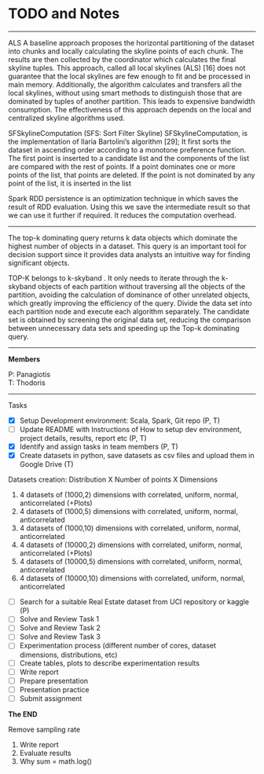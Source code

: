 # TODO and Notes


---

ALS
A baseline approach proposes the horizontal partitioning of the dataset into chunks
and locally calculating the skyline points of each chunk. The results are then collected by
the coordinator which calculates the final skyline tuples. This approach, called all local
skylines (ALS) [16] does not guarantee that the local skylines are few enough to fit and
be processed in main memory. Additionally, the algorithm calculates and transfers all the
local skylines, without using smart methods to distinguish those that are dominated by
tuples of another partition. This leads to expensive bandwidth consumption. The effectiveness of this approach depends on the local and centralized skyline algorithms used.

SFSkylineComputation (SFS: Sort Filter Skyline)
SFSkylineComputation, is the implementation of Ilaria Bartolini’s algorithm [29];
It first sorts the dataset in ascending order according to a monotone preference function.
The first point is inserted to a candidate list
and the components of the list are compared with the rest of points. If a point dominates
one or more points of the list, that points are deleted. If the point is not dominated by any
point of the list, it is inserted in the list

Spark RDD persistence is an optimization technique in which saves the result of RDD evaluation. Using this we save the intermediate result so that we can use it further if required. It reduces the computation overhead.

---

The top-k dominating query returns k data objects which dominate the highest number of objects in a
dataset. This query is an important tool for decision support
since it provides data analysts an intuitive way for finding
significant objects.


TOP-K belongs to k-skyband . It only needs to iterate through the k-skyband objects of each partition without
traversing all the objects of the partition, avoiding the calculation of dominance of other unrelated objects, which
greatly improving the efficiency of the query. Divide the data set into each partition node and execute each algorithm
separately. The candidate set is obtained by screening the original data set, reducing the comparison between
unnecessary data sets and speeding up the Top-k dominating query.



---

**Members**   

P: Panagiotis   
T: Thodoris

---

Tasks 

- [X] Setup Development environment: Scala, Spark, Git repo (P, T)
- [ ] Update README with Instructions of How to setup dev environment, project details, results, report etc (P, T)
- [X] Identify and assign tasks in team members (P, T)
- [X] Create datasets in python, save datasets as csv files and upload them in Google Drive (T)

Datasets creation: Distribution X Number of points X Dimensions

1. 4 datasets of (1000,2) dimensions with correlated, uniform, normal, anticorrelated (+Plots)
2. 4 datasets of (1000,5) dimensions with correlated, uniform, normal, anticorrelated
3. 4 datasets of (1000,10) dimensions with correlated, uniform, normal, anticorrelated
4. 4 datasets of (10000,2) dimensions with correlated, uniform, normal, anticorrelated (+Plots)
5. 4 datasets of (10000,5) dimensions with correlated, uniform, normal, anticorrelated
6. 4 datasets of (10000,10) dimensions with correlated, uniform, normal, anticorrelated

- [ ] Search for a suitable Real Estate dataset from UCI repository or kaggle (P)
- [ ] Solve and Review Task 1
- [ ] Solve and Review Task 2
- [ ] Solve and Review Task 3
- [ ] Experimentation process (different number of cores, dataset dimensions, distributions, etc)
- [ ] Create tables, plots to describe experimentation results
- [ ] Write report
- [ ] Prepare presentation
- [ ] Presentation practice
- [ ] Submit assignment

**The END**


Remove sampling rate

1. Write report
2. Evaluate results 
3. Why sum = math.log()